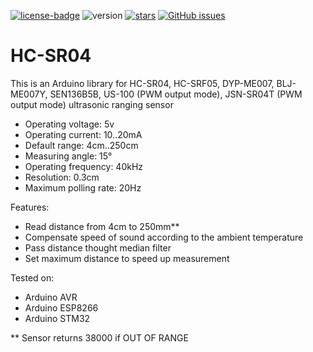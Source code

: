 [![license-badge][]][license] ![version] [![stars][]][stargazers]  [![GitHub issues][]][issues]

# HС-SR04
This is an Arduino library for HC-SR04, HC-SRF05, DYP-ME007, BLJ-ME007Y, SEN136B5B, US-100 (PWM output mode), JSN-SR04T (PWM output mode) ultrasonic ranging sensor

- Operating voltage:    5v
- Operating current:    10..20mA
- Default range:        4cm..250cm
- Measuring angle:      15°
- Operating frequency:  40kHz
- Resolution:           0.3cm
- Maximum polling rate: 20Hz

Features:
- Read distance from 4cm to 250mm**
- Compensate speed of sound according to the ambient temperature
- Pass distance thought median filter
- Set maximum distance to speed up measurement

Tested on:

- Arduino AVR
- Arduino ESP8266
- Arduino STM32

** Sensor returns 38000 if OUT OF RANGE

[license-badge]: https://img.shields.io/badge/License-GPLv3-blue.svg
[license]:       https://choosealicense.com/licenses/gpl-3.0/
[version]:       https://img.shields.io/badge/Version-1.2.0-green.svg
[stars]:         https://img.shields.io/github/stars/enjoyneering/HCSR04.svg
[stargazers]:    https://github.com/enjoyneering/HCSR04/stargazers
[GitHub issues]: https://img.shields.io/github/issues/enjoyneering/HCSR04.svg
[issues]:        https://github.com/enjoyneering/HCSR04/issues/
